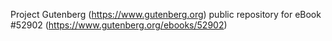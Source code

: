 Project Gutenberg (https://www.gutenberg.org) public repository for
eBook #52902 (https://www.gutenberg.org/ebooks/52902)
